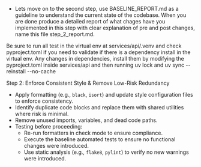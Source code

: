 - Lets move on to the second step, use BASELINE_REPORT.md as a guideline to understand the current state of the codebase. When you are done produce a detailed report of what chages have you implemented in this step with clear explanation of pre and post changes, name this file step_2_report.md.

Be sure to run all test in the virtual env at services/api/.venv and check pyproject.toml if you need to validate if there is a dependency install in the virtual env. Any changes in dependencies, install them by modifying the pyproject.toml inside services/api and then running uv lock and uv sync --reinstall --no-cache 

Step 2: Enforce Consistent Style & Remove Low-Risk Redundancy
- Apply formatting (e.g., `black`, `isort`) and update style configuration files to enforce consistency.
- Identify duplicate code blocks and replace them with shared utilities where risk is minimal.
- Remove unused imports, variables, and dead code paths.
- Testing before proceeding:
  - Re-run formatters in check mode to ensure compliance.
  - Execute the baseline automated tests to ensure no functional changes were introduced.
  - Use static analysis (e.g., `flake8`, `pylint`) to verify no new warnings were introduced.